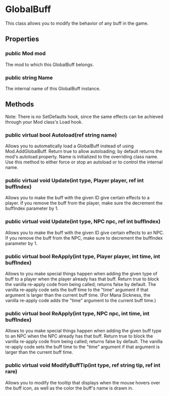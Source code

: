 # GlobalBuff

This class allows you to modify the behavior of any buff in the game.

## Properties

### public Mod mod

The mod to which this GlobalBuff belongs.

### public string Name

The internal name of this GlobalBuff instance.

## Methods

Note: There is no SetDefaults hook, since the same effects can be achieved through your Mod class's Load hook.

### public virtual bool Autoload(ref string name)

Allows you to automatically load a GlobalBuff instead of using Mod.AddGlobalBuff. Return true to allow autoloading; by default returns the mod's autoload property. Name is initialized to the overriding class name. Use this method to either force or stop an autoload or to control the internal name.

### public virtual void Update(int type, Player player, ref int buffIndex)

Allows you to make the buff with the given ID give certain effects to a player. If you remove the buff from the player, make sure the decrement the buffIndex parameter by 1.

### public virtual void Update(int type, NPC npc, ref int buffIndex)

Allows you to make the buff with the given ID give certain effects to an NPC. If you remove the buff from the NPC, make sure to decrement the buffIndex parameter by 1.

### public virtual bool ReApply(int type, Player player, int time, int buffIndex)

Allows to you make special things happen when adding the given type of buff to a player when the player already has that buff. Return true to block the vanilla re-apply code from being called; returns false by default. The vanilla re-apply code sets the buff time to the "time" argument if that argument is larger than the current buff time. (For Mana Sickness, the vanilla re-apply code adds the "time" argument to the current buff time.)

### public virtual bool ReApply(int type, NPC npc, int time, int buffIndex)

Allows to you make special things happen when adding the given buff type to an NPC when the NPC already has that buff. Return true to block the vanilla re-apply code from being called; returns false by default. The vanilla re-apply code sets the buff time to the "time" argument if that argument is larger than the current buff time.

### public virtual void ModifyBuffTip(int type, ref string tip, ref int rare)

Allows you to modify the tooltip that displays when the mouse hovers over the buff icon, as well as the color the buff's name is drawn in.